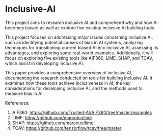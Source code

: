 # Inclusive-AI
This project aims to research inclusive AI and comprehend why and how AI becomes biased as well as explore five existing inclusive AI building tools.

This project focuses on addressing major issues concerning inclusive AI, such as identifying potential causes of bias in AI systems, analyzing techniques for transitioning current biased AI into inclusive AI, assessing its advantages, and exploring some real-world examples. Additionally, it will focus on exploring five existing tools like AIF360, LIME, SHAP, and TCAV, which assist in developing inclusive AI.

This paper provides a comprehensive overview of inclusive AI, documenting the research conducted on tools for building inclusive AI. It examines how these tools achieve inclusiveness in AI, the key considerations for developing inclusive AI, and the methods used to measure bias in AI.

References:
1. AIF360: https://github.com/Trusted-AI/AIF360/tree/master/examples
2. LIME: https://github.com/marcotcr/lime
3. SHAP: https://github.com/marcotcr/lime
4. TCAV: https://github.com/tensorflow/tcav/tree/master
